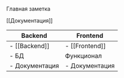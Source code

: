 Главная заметка 

[[Документация]]

| Backend | Frontend |
| ---- | ---- |
| - [[Backend]]   | - [[Frontend]] |
| - БД | Функционал |
| - Документация | - Документация |
